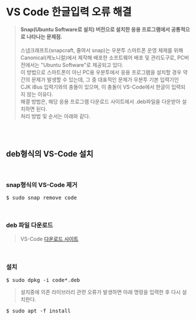 # VS Code 한글입력 오류 해결
> **Snap(Ubuntu Software로 설치) 버전으로 설치한 응용 프로그램에서 공통적으로 나타나는 문제점.**</br></br>
> 스냅크래프트(snapcraft, 줄여서 snap)는 우분투 스마트폰 운영 체제를 위해 Canonical(캐노니컬)에서 제작해 배포한 소프트웨어 배포 및 관리도구로, 
PC버전에서는 "Ubuntu Software"로 제공되고 있다.</br>
> 이 방법으로 스마트폰이 아닌 PC용 우분투에서 응용 프로그램을 설치할 경우 약간의 문제가 발생할 수 있는데, 
그 중 대표적인 문제가 우분투 기본 입력기인 CJK iBus 입력기와의 충돌이 있으며, 이 충돌이 VS-Code에서 한글이 입력되지 않는 이유다.</br>
> 해결 방법은, 해당 응용 프로그램 다운로드 사이트에서 .deb파일을 다운받아 설치하면 된다.</br>
> 처리 방법 및 순서는 아래와 같다.

</br></br>

## deb형식의 VS-Code 설치
</br>

### snap형식의 VS-Code 제거
<pre>$ sudo snap remove code</pre>
</br>

### deb 파일 다운로드
> VS-Code [다운로드 사이트](https://code.visualstudio.com/download)
</br>

### 설치
<pre>$ sudo dpkg -i code*.deb</pre>
> 설치중에 의존 라이브러리 관련 오류가 발생하면 아래 명령을 입력한 후 다시 설치한다.
<pre>$ sudo apt -f install</pre>
